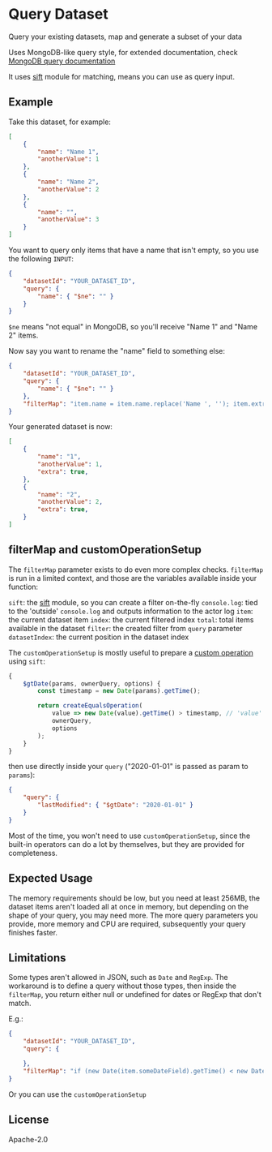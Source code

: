 # Query Dataset

Query your existing datasets, map and generate a subset of your data

Uses MongoDB-like query style, for extended documentation, check [MongoDB query documentation](http://docs.mongodb.org/manual/reference/operator/query/)

It uses [sift](https://www.npmjs.com/package/sift) module for matching, means you can use as query input.

## Example

Take this dataset, for example:

```json
[
    {
        "name": "Name 1",
        "anotherValue": 1
    },
    {
        "name": "Name 2",
        "anotherValue": 2
    },
    {
        "name": "",
        "anotherValue": 3
    }
]
```

You want to query only items that have a name that isn't empty, so you use the following `INPUT`:

```json
{
    "datasetId": "YOUR_DATASET_ID",
    "query": {
        "name": { "$ne": "" }
    }
}
```

`$ne` means "not equal" in MongoDB, so you'll receive "Name 1" and "Name 2" items.

Now say you want to rename the "name" field to something else:

```json
{
    "datasetId": "YOUR_DATASET_ID",
    "query": {
        "name": { "$ne": "" }
    },
    "filterMap": "item.name = item.name.replace('Name ', ''); item.extra = true; return item;"
}
```

Your generated dataset is now:

```json
[
    {
        "name": "1",
        "anotherValue": 1,
        "extra": true,
    },
    {
        "name": "2",
        "anotherValue": 2,
        "extra": true,
    }
]
```

## filterMap and customOperationSetup

The `filterMap` parameter exists to do even more complex checks. `filterMap` is run in a limited context, and those are the variables available inside your function:

`sift`: the [sift](https://www.npmjs.com/package/sift) module, so you can create a filter on-the-fly
`console.log`: tied to the 'outside' `console.log` and outputs information to the actor log
`item`: the current dataset item
`index`: the current filtered index
`total`: total items available in the dataset
`filter`: the created filter from `query` parameter
`datasetIndex`: the current position in the dataset index

The `customOperationSetup` is mostly useful to prepare a [custom operation](https://www.npmjs.com/package/sift#custom-operations) using `sift`:

```js
{
    $gtDate(params, ownerQuery, options) {
        const timestamp = new Date(params).getTime();

        return createEqualsOperation(
            value => new Date(value).getTime() > timestamp, // 'value' here is the date from the field you provide
            ownerQuery,
            options
        );
    }
}
```

then use directly inside your `query` ("2020-01-01" is passed as param to `params`):

```json
{
    "query": {
        "lastModified": { "$gtDate": "2020-01-01" }
    }
}
```

Most of the time, you won't need to use `customOperationSetup`, since the built-in operators can do a lot by themselves, but they are provided for completeness.

## Expected Usage

The memory requirements should be low, but you need at least 256MB, the dataset items aren't loaded all at once in memory, but depending on the shape of your query, you may need more. The more query parameters you provide, more memory and CPU are required, subsequently your query finishes faster.

## Limitations

Some types aren't allowed in JSON, such as `Date` and `RegExp`. The workaround is to define a query without those types, then inside the `filterMap`, you return either null or undefined for dates or RegExp that don't match.

E.g.:

```json
{
    "datasetId": "YOUR_DATASET_ID",
    "query": {

    },
    "filterMap": "if (new Date(item.someDateField).getTime() < new Date(2019, 10, 20)) { return item }"
}
```

Or you can use the `customOperationSetup`

## License

Apache-2.0

